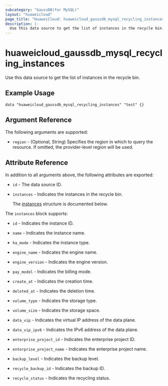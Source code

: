 ```yaml
---
subcategory: "GaussDB(for MySQL)"
layout: "huaweicloud"
page_title: "HuaweiCloud: huaweicloud_gaussdb_mysql_recycling_instances"
description: |-
  Use this data source to get the list of instances in the recycle bin.
---
```


# huaweicloud_gaussdb_mysql_recycling_instances

Use this data source to get the list of instances in the recycle bin.

## Example Usage

```hcl
data "huaweicloud_gaussdb_mysql_recycling_instances" "test" {}
```

## Argument Reference

The following arguments are supported:

* `region` - (Optional, String) Specifies the region in which to query the resource.
  If omitted, the provider-level region will be used.

## Attribute Reference

In addition to all arguments above, the following attributes are exported:

* `id` - The data source ID.

* `instances` - Indicates the instances in the recycle bin.

  The [instances](#instances_struct) structure is documented below.

<a name="instances_struct"></a>
The `instances` block supports:

* `id` - Indicates the instance ID.

* `name` - Indicates the instance name.

* `ha_mode` - Indicates the instance type.

* `engine_name` - Indicates the engine name.

* `engine_version` - Indicates the engine version.

* `pay_model` - Indicates the billing mode.

* `create_at` - Indicates the creation time.

* `deleted_at` - Indicates the deletion time.

* `volume_type` - Indicates the storage type.

* `volume_size` - Indicates the storage space.

* `data_vip` - Indicates the virtual IP address of the data plane.

* `data_vip_ipv6` - Indicates the IPv6 address of the data plane.

* `enterprise_project_id` - Indicates the enterprise project ID.

* `enterprise_project_name` - Indicates the enterprise project name.

* `backup_level` - Indicates the backup level.

* `recycle_backup_id` - Indicates the backup ID.

* `recycle_status` - Indicates the recycling status.
